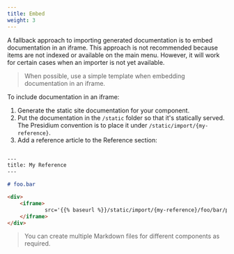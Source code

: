 ```yaml
---
title: Embed
weight: 3
---
```


A fallback approach to importing generated documentation is to embed documentation in an iframe.
This approach is not recommended because items are not indexed or available on the main menu. However, it
will work for certain cases when an importer is not yet available.

> When possible, use a simple template when embedding documentation in an iframe.

To include documentation in an iframe:
1. Generate the static site documentation for your component.
1. Put the documentation in the `/static` folder so that it's statically served.
The Presidium convention is to place it under `/static/import/{my-reference}`.
1. Add a reference article to the Reference section:

```markdown

---
title: My Reference
---

# foo.bar

<div>
    <iframe>
            src='{{% baseurl %}}/static/import/{my-reference}/foo/bar/package-summary.html'
    </iframe>
</div>
```

>You can create multiple Markdown files for different components as required.
